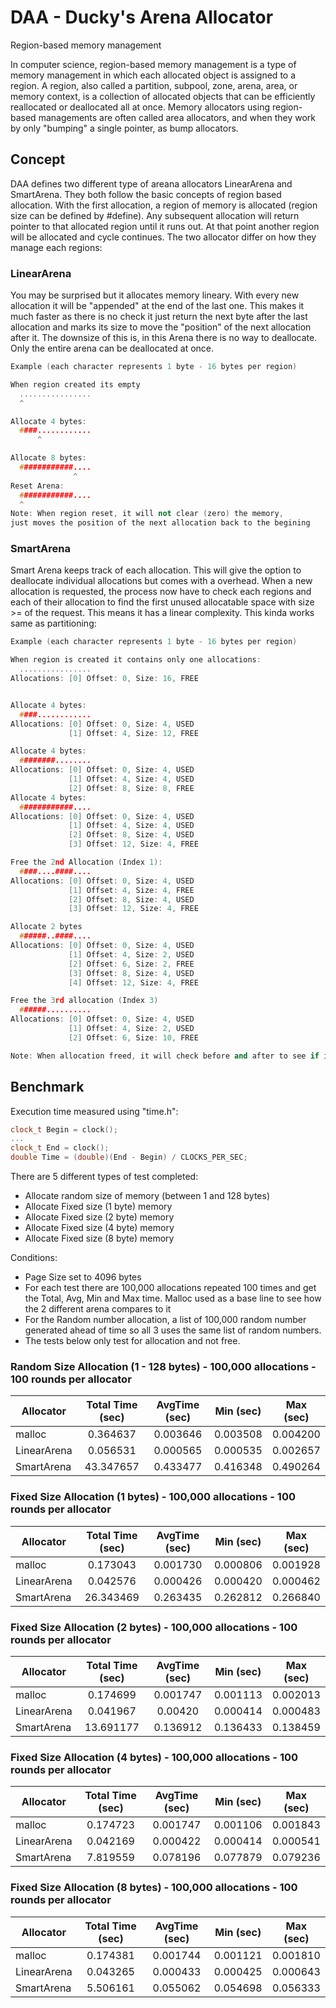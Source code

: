 # DAA - Ducky's Arena Allocator
Region-based memory management


In computer science, region-based memory management is a type of memory management in which each allocated object is assigned to a region. A region, also called a partition, subpool, zone, arena, area, or memory context, is a collection of allocated objects that can be efficiently reallocated or deallocated all at once. Memory allocators using region-based managements are often called area allocators, and when they work by only "bumping" a single pointer, as bump allocators.


## Concept

DAA defines two different type of areana allocators LinearArena and SmartArena. They both follow the basic concepts of region based allocation. With the first allocation, a region of memory is allocated (region size can be defined by #define). Any subsequent allocation will return pointer to that allocated region until it runs out. At that point another region will be allocated and cycle continues. The two allocator differ on how they manage each regions:

### LinearArena
You may be surprised but it allocates memory lineary. With every new allocation it will be "appended" at the end of the last one. This makes it much faster as there is no check it just return the next byte after the last allocation and marks its size to move the "position" of the next allocation after it. The downsize of this is, in this Arena there is no way to deallocate. Only the entire arena can be deallocated at once.

```c++
Example (each character represents 1 byte - 16 bytes per region)

When region created its empty
  ................
  ^

Allocate 4 bytes:
  ####............
      ^

Allocate 8 bytes:
  ############....
              ^
Reset Arena:
  ############....
  ^
Note: When region reset, it will not clear (zero) the memory,
just moves the position of the next allocation back to the begining
```

### SmartArena

Smart Arena keeps track of each allocation. This will give the option to deallocate individual allocations but comes with a overhead. When a new allocation is requested, the process now have to check each regions and each of their allocation to find the first unused allocatable space with size >= of the request. This means it has a linear complexity. This kinda works same as partitioning:

```c++
Example (each character represents 1 byte - 16 bytes per region)

When region is created it contains only one allocations:
  ................
Allocations: [0] Offset: 0, Size: 16, FREE


Allocate 4 bytes:
  ####............
Allocations: [0] Offset: 0, Size: 4, USED
             [1] Offset: 4, Size: 12, FREE

Allocate 4 bytes:
  ########........
Allocations: [0] Offset: 0, Size: 4, USED
             [1] Offset: 4, Size: 4, USED
             [2] Offset: 8, Size: 8, FREE
Allocate 4 bytes:
  ############....
Allocations: [0] Offset: 0, Size: 4, USED
             [1] Offset: 4, Size: 4, USED
             [2] Offset: 8, Size: 4, USED
             [3] Offset: 12, Size: 4, FREE

Free the 2nd Allocation (Index 1):
  ####....####....
Allocations: [0] Offset: 0, Size: 4, USED
             [1] Offset: 4, Size: 4, FREE
             [2] Offset: 8, Size: 4, USED
             [3] Offset: 12, Size: 4, FREE

Allocate 2 bytes
  ######..####....
Allocations: [0] Offset: 0, Size: 4, USED
             [1] Offset: 4, Size: 2, USED
             [2] Offset: 6, Size: 2, FREE
             [3] Offset: 8, Size: 4, USED
             [4] Offset: 12, Size: 4, FREE

Free the 3rd allocation (Index 3)
  ######..........
Allocations: [0] Offset: 0, Size: 4, USED
             [1] Offset: 4, Size: 2, USED
             [2] Offset: 6, Size: 10, FREE

Note: When allocation freed, it will check before and after to see if it can be merged.

```

## Benchmark

Execution time measured using "time.h":

```c++
clock_t Begin = clock();
...
clock_t End = clock();
double Time = (double)(End - Begin) / CLOCKS_PER_SEC;
```

There are 5 different types of test completed:
 - Allocate random size of memory (between 1 and 128 bytes)
 - Allocate Fixed size (1 byte) memory
 - Allocate Fixed size (2 byte) memory
 - Allocate Fixed size (4 byte) memory
 - Allocate Fixed size (8 byte) memory

Conditions:
 + Page Size set to 4096 bytes
 + For each test there are 100,000 allocations repeated 100 times and get the Total, Avg, Min and Max time. Malloc used as a base line to see how the 2 different arena compares to it
 + For the Random number allocation, a list of 100,000 random number generated ahead of time so all 3 uses the same list of random numbers.
 + The tests below only test for allocation and not free.


### Random Size Allocation (1 - 128 bytes) - 100,000 allocations - 100 rounds per allocator
| Allocator | Total Time (sec) | AvgTime (sec) | Min (sec) | Max (sec) |
| --------- |:----------------:|:-------------:|:---------:|:---------:|
| malloc | 0.364637 | 0.003646 | 0.003508 | 0.004200 |
| LinearArena | 0.056531 | 0.000565 | 0.000535 | 0.002657 |
| SmartArena | 43.347657 | 0.433477 | 0.416348 | 0.490264 |

### Fixed Size Allocation (1 bytes) - 100,000 allocations - 100 rounds per allocator
| Allocator | Total Time (sec) | AvgTime (sec) | Min (sec) | Max (sec) |
| --------- |:----------------:|:-------------:|:---------:|:---------:|
| malloc | 0.173043 | 0.001730 | 0.000806 | 0.001928 |
| LinearArena | 0.042576 | 0.000426 | 0.000420 | 0.000462 |
| SmartArena | 26.343469 | 0.263435 | 0.262812 | 0.266840 |

### Fixed Size Allocation (2 bytes) - 100,000 allocations - 100 rounds per allocator
| Allocator | Total Time (sec) | AvgTime (sec) | Min (sec) | Max (sec) |
| --------- |:----------------:|:-------------:|:---------:|:---------:|
| malloc | 0.174699 | 0.001747 | 0.001113 | 0.002013 |
| LinearArena | 0.041967 | 0.00420 | 0.000414 | 0.000483 |
| SmartArena | 13.691177 | 0.136912 | 0.136433 | 0.138459 |

### Fixed Size Allocation (4 bytes) - 100,000 allocations - 100 rounds per allocator
| Allocator | Total Time (sec) | AvgTime (sec) | Min (sec) | Max (sec) |
| --------- |:----------------:|:-------------:|:---------:|:---------:|
| malloc | 0.174723 | 0.001747 | 0.001106 | 0.001843 |
| LinearArena | 0.042169 | 0.000422 | 0.000414 | 0.000541 |
| SmartArena | 7.819559 | 0.078196 | 0.077879 | 0.079236 |

### Fixed Size Allocation (8 bytes) - 100,000 allocations - 100 rounds per allocator
| Allocator | Total Time (sec) | AvgTime (sec) | Min (sec) | Max (sec) |
| --------- |:----------------:|:-------------:|:---------:|:---------:|
| malloc | 0.174381 | 0.001744 | 0.001121 | 0.001810 |
| LinearArena | 0.043265 | 0.000433 | 0.000425 | 0.000643 |
| SmartArena | 5.506161 | 0.055062 | 0.054698 | 0.056333 |

